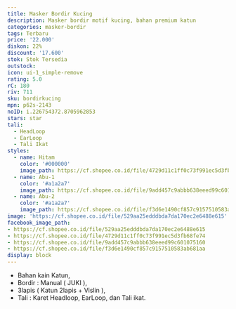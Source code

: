 ```yaml
---
title: Masker Bordir Kucing
description: Masker bordir motif kucing, bahan premium katun
categories: masker-bordir
tags: Terbaru
price: '22.000'
diskon: 22%
discount: '17.600'
stok: Stok Tersedia
outstock: 
icon: ui-1_simple-remove
rating: 5.0
rC: 180
riv: 711
sku: bordirkucing
mpn: p62s-2143
noID: i.226754372.8705962853
stars: star
tali:
  - HeadLoop
  - EarLoop
  - Tali Ikat
styles:
  - name: Hitam
    color: '#000000'
    image_path: https://cf.shopee.co.id/file/4729d11c1ff0c73f991ec5d3fb68fe74
  - name: Abu-1
    color: '#a1a2a7'
    image_path: https://cf.shopee.co.id/file/9add457c9abbb638eeed99c601075160
  - name: Abu-2
    color: '#a1a2a7'
    image_path: https://cf.shopee.co.id/file/f3d6e1490cf857c9157510583ab681aa
image: 'https://cf.shopee.co.id/file/529aa25edddbda7da170ec2e6488e615'
facebook_image_path:
- https://cf.shopee.co.id/file/529aa25edddbda7da170ec2e6488e615
- https://cf.shopee.co.id/file/4729d11c1ff0c73f991ec5d3fb68fe74
- https://cf.shopee.co.id/file/9add457c9abbb638eeed99c601075160
- https://cf.shopee.co.id/file/f3d6e1490cf857c9157510583ab681aa
display: block
---
```


- Bahan kain Katun,
- Bordir : Manual ( JUKI ),
- 3lapis ( Katun 2lapis + Vislin ),
- Tali : Karet Headloop, EarLoop, dan Tali ikat.
